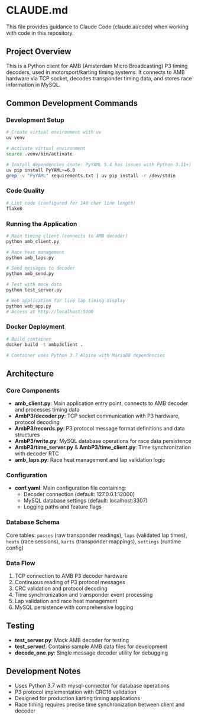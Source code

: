 # CLAUDE.md

This file provides guidance to Claude Code (claude.ai/code) when working with code in this repository.

## Project Overview
This is a Python client for AMB (Amsterdam Micro Broadcasting) P3 timing decoders, used in motorsport/karting timing systems. It connects to AMB hardware via TCP socket, decodes transponder timing data, and stores race information in MySQL.

## Common Development Commands

### Development Setup
```bash
# Create virtual environment with uv
uv venv

# Activate virtual environment
source .venv/bin/activate

# Install dependencies (note: PyYAML 5.4 has issues with Python 3.11+)
uv pip install PyYAML>=6.0
grep -v "PyYAML" requirements.txt | uv pip install -r /dev/stdin
```

### Code Quality
```bash
# Lint code (configured for 140 char line length)
flake8
```

### Running the Application
```bash
# Main timing client (connects to AMB decoder)
python amb_client.py

# Race heat management
python amb_laps.py

# Send messages to decoder
python amb_send.py

# Test with mock data
python test_server.py

# Web application for live lap timing display
python web_app.py
# Access at http://localhost:5000
```

### Docker Deployment
```bash
# Build container
docker build -t ambp3client .

# Container uses Python 3.7 Alpine with MariaDB dependencies
```

## Architecture

### Core Components
- **amb_client.py**: Main application entry point, connects to AMB decoder and processes timing data
- **AmbP3/decoder.py**: TCP socket communication with P3 hardware, protocol decoding
- **AmbP3/records.py**: P3 protocol message format definitions and data structures
- **AmbP3/write.py**: MySQL database operations for race data persistence
- **AmbP3/time_server.py** & **AmbP3/time_client.py**: Time synchronization with decoder RTC
- **amb_laps.py**: Race heat management and lap validation logic

### Configuration
- **conf.yaml**: Main configuration file containing:
  - Decoder connection (default: 127.0.0.1:12000)
  - MySQL database settings (default: localhost:3307)
  - Logging paths and feature flags

### Database Schema
Core tables: `passes` (raw transponder readings), `laps` (validated lap times), `heats` (race sessions), `karts` (transponder mappings), `settings` (runtime config)

### Data Flow
1. TCP connection to AMB P3 decoder hardware
2. Continuous reading of P3 protocol messages
3. CRC validation and protocol decoding
4. Time synchronization and transponder event processing
5. Lap validation and race heat management
6. MySQL persistence with comprehensive logging

## Testing
- **test_server.py**: Mock AMB decoder for testing
- **test_server/**: Contains sample AMB data files for development
- **decode_one.py**: Single message decoder utility for debugging

## Development Notes
- Uses Python 3.7 with mysql-connector for database operations
- P3 protocol implementation with CRC16 validation
- Designed for production karting timing applications
- Race timing requires precise time synchronization between client and decoder